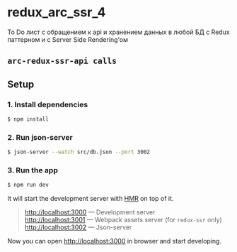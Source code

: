 # redux_arc_ssr_4
To Do лист с обращением к api и хранением данных в любой БД с Redux паттерном и с Server Side Rendering’ом
## `arc-redux-ssr-api calls`
## Setup

### 1. Install dependencies

```sh
$ npm install
```
### 2. Run json-server

```sh
$ json-server --watch src/db.json --port 3002
```

### 3. Run the app

```sh
$ npm run dev
```

It will start the development server with [HMR](https://webpack.github.io/docs/hot-module-replacement) on top of it.

> [http://localhost:3000](http://localhost:3000) — Development server<br>
> [http://localhost:3001](http://localhost:3001) — Webpack assets server (for `redux-ssr` only)<br>
> [http://localhost:3002](http://localhost:3002) — Json-server<br>

Now you can open [http://localhost:3000](http://localhost:3000) in browser and start developing.
